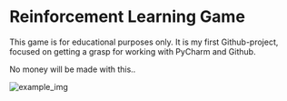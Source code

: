 # Reinforcement Learning Game
This game is for educational purposes only. It is my first Github-project, focused on getting a grasp for working with PyCharm and Github.

 No money will be made with this..
 
 
![example_img](https://user-images.githubusercontent.com/45377658/207540990-f3b05957-d381-43a7-baec-7bba6fe095d5.JPG)
